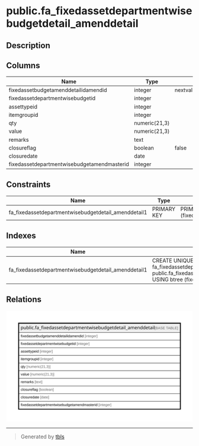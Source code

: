 # public.fa_fixedassetdepartmentwisebudgetdetail_amenddetail

## Description

## Columns

| Name | Type | Default | Nullable | Children | Parents | Comment |
| ---- | ---- | ------- | -------- | -------- | ------- | ------- |
| fixedassetbudgetamenddetailidamendid | integer | nextval('fa_fixedassetdepartmentwisebu_fixedassetbudgetamenddetailid_seq'::regclass) | false |  |  |  |
| fixedassetdepartmentwisebudgetid | integer |  | true |  |  |  |
| assettypeid | integer |  | true |  |  |  |
| itemgroupid | integer |  | true |  |  |  |
| qty | numeric(21,3) |  | true |  |  |  |
| value | numeric(21,3) |  | false |  |  |  |
| remarks | text |  | true |  |  |  |
| closureflag | boolean | false | true |  |  |  |
| closuredate | date |  | true |  |  |  |
| fixedassetdepartmentwisebudgetamendmasterid | integer |  | true |  |  |  |

## Constraints

| Name | Type | Definition |
| ---- | ---- | ---------- |
| fa_fixedassetdepartmentwisebudgetdetail_amenddetail1 | PRIMARY KEY | PRIMARY KEY (fixedassetbudgetamenddetailidamendid) |

## Indexes

| Name | Definition |
| ---- | ---------- |
| fa_fixedassetdepartmentwisebudgetdetail_amenddetail1 | CREATE UNIQUE INDEX fa_fixedassetdepartmentwisebudgetdetail_amenddetail1 ON public.fa_fixedassetdepartmentwisebudgetdetail_amenddetail USING btree (fixedassetbudgetamenddetailidamendid) |

## Relations

![er](public.fa_fixedassetdepartmentwisebudgetdetail_amenddetail.svg)

---

> Generated by [tbls](https://github.com/k1LoW/tbls)
